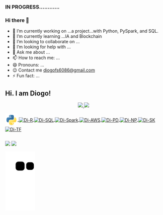 ### IN PROGRESS............

### Hi there 👋

- 🔭 I’m currently working on ...a project...with Python, PySpark, and SQL.
- 🌱 I’m currently learning ...IA and Blockchain
- 👯 I’m looking to collaborate on ...
- 🤔 I’m looking for help with ...
- 💬 Ask me about ...
- 📫 How to reach me: ...
- 😄 Pronouns: ...
- 😉 Contact me diogofs6086@gmail.com
- ⚡ Fun fact: ...

## Hi. I am Diogo!
<div align="center">
  <a href="https://github.com/diogofs6086">
  <img height="180em" src="https://github-readme-stats.vercel.app/api?username=diogofs6086&show_icons=true&theme=dracula&include_all_commits=true&count_private=true"/>
  <img height="180em" src="https://github-readme-stats.vercel.app/api/top-langs/?username=diogofs6086&layout=compact&langs_count=7&theme=dracula"/>
</div>
<div style="display: inline_block"><br>
  <img align="center" alt="Di-Python" height="40" width="40" src="https://raw.githubusercontent.com/devicons/devicon/master/icons/python/python-original.svg">
  <img align="center" alt="Di-R"      height="40" width="40" src="https://cdn.jsdelivr.net/gh/devicons/devicon/icons/r/r-original.svg">
  <img align="center" alt="Di-SQL"    height="40" width="40" src="https://img.icons8.com/material-outlined/50/000000/sql.png">
  <img align="center" alt="Di-Spark"  height="40" width="40" src="https://cdn.icon-icons.com/icons2/2699/PNG/512/apache_spark_logo_icon_170560.png">
  <img align="center" alt="Di-AWS"    height="40" width="40" src="https://d1yjjnpx0p53s8.cloudfront.net/styles/logo-thumbnail/s3/102017/logo_0.png?17TK91b1B6OvV2MFrCLfukw1c8oEaNr6&itok=vsanFiUj">
  <img align="center" alt="Di-PD"     height="40" width="40" src="https://cdn.jsdelivr.net/gh/devicons/devicon/icons/pandas/pandas-original.svg">
  <img align="center" alt="Di-NP"     height="40" width="40" src="https://cdn.jsdelivr.net/gh/devicons/devicon/icons/numpy/numpy-original.svg">
  <img align="center" alt="Di-SK"     height="30" width="45" src="https://upload.wikimedia.org/wikipedia/commons/thumb/0/05/Scikit_learn_logo_small.svg/260px-Scikit_learn_logo_small.svg.png">
  <img align="center" alt="Di-TF"     height="40" width="40" src="https://cdn.jsdelivr.net/gh/devicons/devicon/icons/tensorflow/tensorflow-original.svg">
  <!---
COLOCAR UM AVATAR  
colocar stats and math
<img align="right" alt="name-pic" height="150" style="border-radius:50px;" src="https://media.discordapp.net/attachments/639956127056134178/890373478988013628/Publicacoes_Instagram_1_1.png?width=676&height=676">
-->
</div>
  
  ##
 
<div> 
  <a href = "mailto:diogofs6086@gmail.com"><img src="https://img.shields.io/badge/-Gmail-%23333?style=for-the-badge&logo=gmail&logoColor=white" target="_blank"></a>
  <a href="https://www.linkedin.com/in/diogo12sa/?locale=en_US" target="_blank"><img src="https://img.shields.io/badge/-LinkedIn-%230077B5?style=for-the-badge&logo=linkedin&logoColor=white" target="_blank"></a> 
  
 
  ![Snake animation](https://github.com/rafaballerini/rafaballerini/blob/output/github-contribution-grid-snake.svg)
 
</div>
